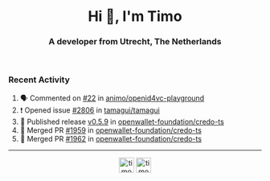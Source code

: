 <h1 align="center">Hi 👋, I'm Timo</h1>
<h3 align="center">A developer from Utrecht, The Netherlands</h3>
<br/>
<!-- https://github.com/rahuldkjain/github-profile-readme-generator --!>

<!--  <p align="left"><img src="https://github-readme-stats.vercel.app/api?username=timoglastra&show_icons=true&count_private=true&" alt="timoglastra" /></p> --!>

<!--
Github language stats
<p align="left"><img src="https://github-readme-stats.vercel.app/api/top-langs/?username=timoglastra&layout=compact" alt="timoglastra" /><p>
-->

<!-- Codestats language stats -->
<!-- <p align="left"><img src="https://codestats-readme.vercel.app/api/top-langs/?username=timoglastra&layout=compact&language_count=12" alt="timoglastra" /><p>    --!>
  
<h3>Recent Activity</h3>

<!--START_SECTION:activity-->
1. 🗣 Commented on [#22](https://github.com/animo/openid4vc-playground/pull/22#issuecomment-2244684728) in [animo/openid4vc-playground](https://github.com/animo/openid4vc-playground)
2. ❗ Opened issue [#2806](https://github.com/tamagui/tamagui/issues/2806) in [tamagui/tamagui](https://github.com/tamagui/tamagui)
3. 🚀 Published release [v0.5.9](https://github.com/openwallet-foundation/credo-ts/releases/tag/v0.5.9) in [openwallet-foundation/credo-ts](https://github.com/openwallet-foundation/credo-ts)
4. 🎉 Merged PR [#1959](https://github.com/openwallet-foundation/credo-ts/pull/1959) in [openwallet-foundation/credo-ts](https://github.com/openwallet-foundation/credo-ts)
5. 🎉 Merged PR [#1962](https://github.com/openwallet-foundation/credo-ts/pull/1962) in [openwallet-foundation/credo-ts](https://github.com/openwallet-foundation/credo-ts)
<!--END_SECTION:activity-->

---

<p align="center">
<a href="https://twitter.com/timoglastra" target="blank"><img align="center" src="https://cdn.jsdelivr.net/npm/simple-icons@3.0.1/icons/twitter.svg" alt="timoglastra" height="30" width="30" /></a>
<a href="https://linkedin.com/in/timoglastra" target="blank"><img align="center" src="https://cdn.jsdelivr.net/npm/simple-icons@3.0.1/icons/linkedin.svg" alt="timoglastra" height="30" width="30" /></a>
</p>



